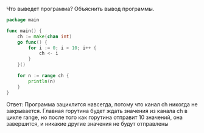Что выведет программа? Объяснить вывод программы.

```go
package main

func main() {
	ch := make(chan int)
	go func() {
		for i := 0; i < 10; i++ {
			ch <- i
		}
	}()

	for n := range ch {
		println(n)
	}
}
```

Ответ:
Программа зациклится навсегда, потому что канал ch никогда не закрывается. Главная горутина будет ждать значения из канала ch в цикле range, но после того как горутина отправит 10 значений, она завершится, и никакие другие значения не будут отправлены

